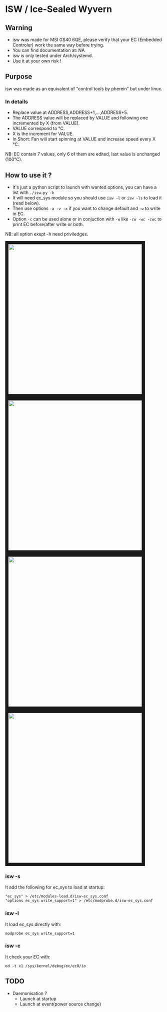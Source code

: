 # ISW / Ice-Sealed Wyvern

## Warning
- isw was made for MSI GS40 6QE, please verify that your EC (Embedded Controler) work the same way before trying.
- You can find documentation at: NA
- isw is only tested under Arch/systemd.
- Use it at your own risk !

## Purpose
isw was made as an equivalent of "control tools by pherein" but under linux.

### In details
- Replace value at ADDRESS,ADDRESS+1,...,ADDRESS+5.
- The ADDRESS value will be replaced by VALUE and following one incremented by X (from VALUE).
- VALUE correspond to °C.
- X is the increment for VALUE.
- In Short: Fan will start spinning at VALUE and increase speed every X °C.
  
NB: EC contain 7 values, only 6 of them are edited, last value is unchanged (100°C).

## How to use it ?
- It's just a python script to launch with wanted options, you can have a list with `./isw.py -h`
- It will need ec_sys module so you should use `isw -l` or `isw -ls` to load it (read below).
- Then use options `-a -v -x` if you want to change default and `-w` to write in EC.
- Option `-c` can be used alone or in conjuction with `-w` like `-cw -wc -cwc` to print EC before/after write or both.

NB: all option exept -h need priviledges.

<a href="https://github.com/YoyPa/isw/blob/master/gif/isw-c.gif">
	<img src="https://github.com/YoyPa/isw/blob/master/gif/isw-c.gif" width="427" height="480" border="10" />
</a>
<a href="https://github.com/YoyPa/isw/blob/master/gif/isw-w.gif">
	<img src="https://github.com/YoyPa/isw/blob/master/gif/isw-w.gif" width="427" height="480" border="10" />
</a>
<a href="https://github.com/YoyPa/isw/blob/master/gif/isw-cwc.gif">
	<img src="https://github.com/YoyPa/isw/blob/master/gif/isw-cwc.gif" width="427" height="480" border="10" />
</a>
<a href="https://github.com/YoyPa/isw/blob/master/gif/isw-h.gif">
	<img src="https://github.com/YoyPa/isw/blob/master/gif/isw-h.gif" width="427" height="480" border="10" />
</a>

### isw -s
It add the following for ec_sys to load at startup:
```
"ec_sys" > /etc/modules-load.d/isw-ec_sys.conf
"options ec_sys write_support=1" > /etc/modprobe.d/isw-ec_sys.conf
```

### isw -l
It load ec_sys directly with:
```
modprobe ec_sys write_support=1
```

### isw -c
It check your EC with:
```
od -t x1 /sys/kernel/debug/ec/ec0/io
```

## TODO
- Daemonisation ?
	- Launch at startup
	- Launch at event(power source change)
